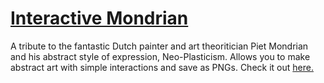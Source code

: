# [Interactive Mondrian](https://anmolmathias.github.io/interactive-mondrian)
A tribute to the fantastic Dutch painter and art theoritician Piet Mondrian and his abstract style of expression, Neo-Plasticism. Allows you to make abstract art with simple interactions and save as PNGs. Check it out [here.](https://anmolmathias.github.io/interactive-mondrian)
